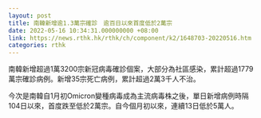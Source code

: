 ```yaml
---
layout: post
title: 南韓新增逾1.3萬宗確診　逾百日以來首度低於2萬宗
date: 2022-05-16 10:34:31.000000000 +08:00
link: https://news.rthk.hk/rthk/ch/component/k2/1648703-20220516.htm
categories: rthk
---
```


南韓新增超過1萬3200宗新冠病毒確診個案，大部分為社區感染，累計超過1779萬宗確診病例。新增35宗死亡病例，累計超過2萬3千人不治。

今次是南韓自1月初Omicron變種病毒成為主流病毒株之後，單日新增病例時隔104日以來，首度跌至低於2萬宗。自今個月初以來，連續13日低於5萬人。
